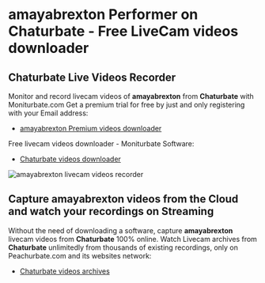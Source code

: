 # amayabrexton Performer on Chaturbate - Free LiveCam videos downloader

## Chaturbate Live Videos Recorder

Monitor and record livecam videos of **amayabrexton** from **Chaturbate** with Moniturbate.com
Get a premium trial for free by just and only registering with your Email address:
* [amayabrexton Premium videos downloader](https://moniturbate.com/request-demo-licence-key.html)

Free livecam videos downloader - Moniturbate Software:
* [Chaturbate videos downloader](https://moniturbate.com/moniturbate-download-software.html)

![amayabrexton livecam videos recorder](https://peachurnet.com/templates/moniturbate-software.png)


## Capture amayabrexton videos from the Cloud and watch your recordings on Streaming

Without the need of downloading a software, capture **amayabrexton** livecam videos from **Chaturbate** 100% online.
Watch Livecam archives from **Chaturbate** unlimitedly from thousands of existing recordings, only on Peachurbate.com and its websites network:
* [Chaturbate videos archives](https://peachurnet.com/)